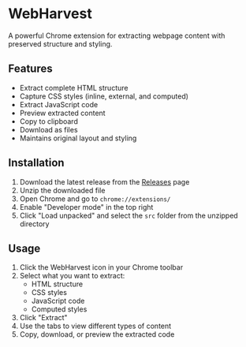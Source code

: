 # WebHarvest
A powerful Chrome extension for extracting webpage content with preserved structure and styling.

## Features
-  Extract complete HTML structure
-  Capture CSS styles (inline, external, and computed)
-  Extract JavaScript code
-  Preview extracted content
-  Copy to clipboard
-  Download as files
-  Maintains original layout and styling

## Installation
1. Download the latest release from the [Releases](https://github.com/RAHUL-art-create/WebHarvest/releases) page
2. Unzip the downloaded file
3. Open Chrome and go to `chrome://extensions/`
4. Enable "Developer mode" in the top right
5. Click "Load unpacked" and select the `src` folder from the unzipped directory

## Usage
1. Click the WebHarvest icon in your Chrome toolbar
2. Select what you want to extract:
   - HTML structure
   - CSS styles
   - JavaScript code
   - Computed styles
3. Click "Extract"
4. Use the tabs to view different types of content
5. Copy, download, or preview the extracted code
